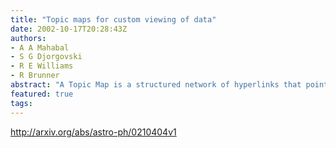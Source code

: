 ```yaml
---
title: "Topic maps for custom viewing of data"
date: 2002-10-17T20:28:43Z
authors:
- A A Mahabal
- S G Djorgovski
- R E Williams
- R Brunner
abstract: "A Topic Map is a structured network of hyperlinks that points into an information pool. Topic Maps have an existence independent of the information pool and hence different Topic Maps can form different layers above the same information pool and provide us with different views of it. We explore the use of Topic Maps with the Unified Column Descriptor (UCD) scheme developed in the frame of the ESO-CDS data mining project. UCD, with its multi-tier hierarchical structure, categorizes parameters reported in tables and catalogs. By using Topic Maps we show how columns from different catalogs with similar but not identical descriptions could be combined. A direct application for the Virtual Observatory community is that of merging catalogs in order to generate customized views of data."
featured: true
tags:
---
```

http://arxiv.org/abs/astro-ph/0210404v1